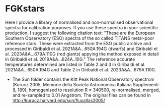 # FGKstars

Here I provide a library of normalised and non-normalised observational spectra for calibration purposes.
If you use these spectra in your scientific production, I suggest the following citation text:
"These are the European Southern Observatory (ESO) spectra of the so called TITANS metal-poor reference stars. These were extracted from the ESO public archive and processed in Giribaldi et al. 2021A&A...650A.194G (dwarfs) and Giribaldi et al. 2023A&A...679A.110G (red giants) appying the method exposed in detail in Giribaldi et al. 2019A&A...624A..10G."
The reference accurate temperatures determined are listed in Table 2 and 3 in Giribaldi et al. 2021A&A...650A.194G and Table 2 in Giribaldi et al. 2023A&A...679A.110G.

- The Sun folder contains the Kitt Peak National Observatory spectrum (Kurucz 2005, Memorie della Societa Astronomica Italiana Supplementi 8, 189), homogenised to resolution R = 340500, re-normalised, merged, and re-sampled to 0.01 Angstrom. The original files can be found in http://kurucz.harvard.edu/sun/fluxatlas2005/
